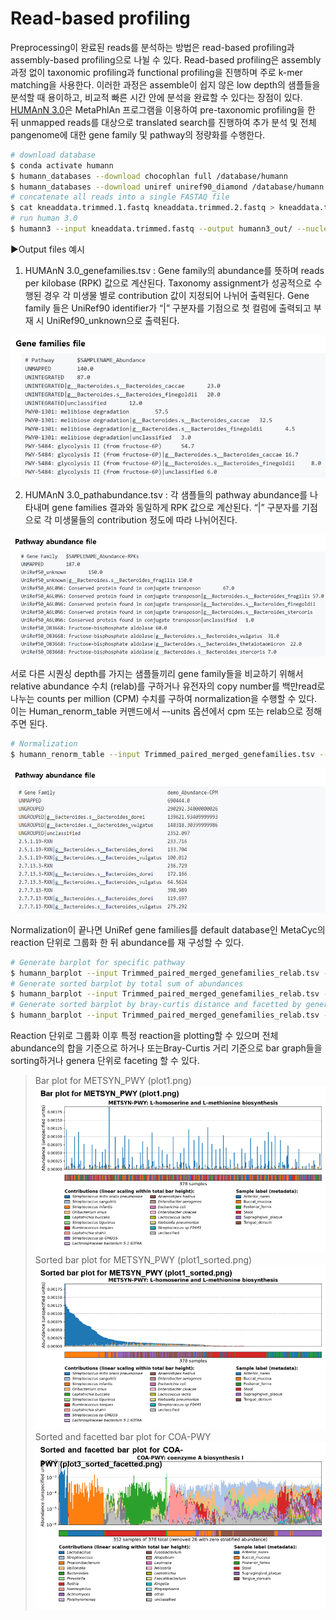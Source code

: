 # Read-based profiling 

Preprocessing이 완료된 reads를 분석하는 방법은 read-based profiling과 assembly-based profiling으로 나뉠 수 있다.
Read-based profiling은 assembly 과정 없이 taxonomic profiling과 functional profiling을 진행하며 주로 k-mer matching을 사용한다. 이러한 과정은 assemble이 쉽지 않은 low depth의 샘플들을 분석할 때 용이하고, 비교적 빠른 시간 안에 분석을 완료할 수 있다는 장점이 있다.
[HUMAnN 3.0](https://huttenhower.sph.harvard.edu/humann/)은 MetaPhlAn 프로그램을 이용하여 pre-taxonomic profiling을 한 뒤 unmapped reads를 대상으로 translated search를 진행하여 추가 분석 및 전체 pangenome에 대한 gene family 및 pathway의 정량화를 수행한다.

```bash
# download database
$ conda activate humann
$ humann_databases --download chocophlan full /database/humann
$ humann_databases --download uniref uniref90_diamond /database/humann
# concatenate all reads into a single FASTAQ file
$ cat kneaddata.trimmed.1.fastq kneaddata.trimmed.2.fastq > kneaddata.trimmed.fastq
# run human 3.0
$ humann3 --input kneaddata.trimmed.fastq --output humann3_out/ --nucleotide-database /database/humann/chocophlan/ --protein-database /database/humann/uniref/
```

▶Output files 예시
1. HUMAnN 3.0_genefamilies.tsv
: Gene family의 abundance를 뜻하며 reads per kilobase (RPK) 값으로 계산된다. Taxonomy assignment가 성공적으로 수행된 경우 각 미생물 별로 contribution 값이 지정되어 나뉘어 출력된다. Gene family 들은 UniRef90 identifier가 “|” 구분자를 기점으로 첫 컬럼에 출력되고 부재 시 UniRef90_unknown으로 출력된다.

![example of humann output1](https://github.com/sujin9819/MetaInsight/blob/main/SOP/MetaGenomic/img/G_6_1.png?raw=true)

2. HUMAnN 3.0_pathabundance.tsv
: 각 샘플들의 pathway abundance를 나타내며 gene families 결과와 동일하게 RPK 값으로 계산된다. “|” 구분자를 기점으로 각 미생물들의 contribution 정도에 따라 나뉘어진다.

![example of humann output2](https://github.com/sujin9819/MetaInsight/blob/main/SOP/MetaGenomic/img/G_6_2.png?raw=true)

서로 다른 시퀀싱 depth를 가지는 샘플들끼리 gene family들을 비교하기 위해서 relative abundance 수치 (relab)를 구하거나 유전자의 copy number를 백만read로 나누는 counts per million (CPM) 수치를 구하여 normalization을 수행할 수 있다. 이는 Human_renorm_table 커맨드에서 –-units 옵션에서 cpm 또는 relab으로 정해주면 된다.
```bash
# Normalization 
$ humann_renorm_table --input Trimmed_paired_merged_genefamilies.tsv --output Trimmed_paired_merged_genefamilies_relab.tsv --units cpm
```

![example of humann output3](https://github.com/sujin9819/MetaInsight/blob/main/SOP/MetaGenomic/img/G_6_3.png?raw=true)

Normalization이 끝나면 UniRef gene families를 default database인 MetaCyc의 reaction 단위로 그룹화 한 뒤 abundance를 재 구성할 수 있다.
```bash
# Generate barplot for specific pathway
$ humann_barplot --input Trimmed_paired_merged_genefamilies_relab.tsv --output plot1.png --focal-feature 2-ISOPROPYLMALATESYN-RXN
# Generate sorted barplot by total sum of abundances
$ humann_barplot --input Trimmed_paired_merged_genefamilies_relab.tsv --output plot2_sorted.png --focal-feature 2-ISOPROPYLMALATESYN-RXN -–sort sum 
# Generate sorted barplot by bray-curtis distance and facetted by genera
$ humann_barplot --input Trimmed_paired_merged_genefamilies_relab.tsv --output plot3_sorted_facetted.png --focal-feature COA-PWY -–sort braycurtis –-as-genera –-remove-zeros
```
Reaction 단위로 그룹화 이후 특정 reaction을 plotting할 수 있으며 전체 abundance의 합을 기준으로 하거나 또는Bray-Curtis 거리 기준으로 bar graph들을 sorting하거나 genera 단위로 faceting 할 수 있다.
>Bar plot for METSYN_PWY (plot1.png)
![example of humann output3](https://github.com/sujin9819/MetaInsight/blob/main/SOP/MetaGenomic/img/G_6_4.png?raw=true)
>Sorted bar plot for METSYN_PWY (plot1_sorted.png)
![example of humann output3](https://github.com/sujin9819/MetaInsight/blob/main/SOP/MetaGenomic/img/G_6_5.png?raw=true)
>Sorted and facetted bar plot for COA-PWY
![example of humann output3](https://github.com/sujin9819/MetaInsight/blob/main/SOP/MetaGenomic/img/G_6_6.png?raw=true)
